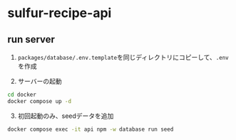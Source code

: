 # sulfur-recipe-api
## run server
1. `packages/database/.env.template`を同じディレクトリにコピーして、`.env`を作成

2. サーバーの起動

```bash
cd docker
docker compose up -d
```

3. 初回起動のみ、seedデータを追加

```bash
docker compose exec -it api npm -w database run seed
```
